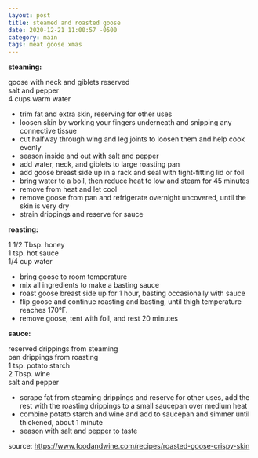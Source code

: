 ```yaml
---
layout: post
title: steamed and roasted goose
date: 2020-12-21 11:00:57 -0500
category: main
tags: meat goose xmas
---
```


**steaming:**

goose with neck and giblets reserved  
salt and pepper  
4 cups warm water  

* trim fat and extra skin, reserving for other uses
* loosen skin by working your fingers underneath and snipping any connective tissue
* cut halfway through wing and leg joints to loosen them and help cook evenly
* season inside and out with salt and pepper
* add water, neck, and giblets to large roasting pan
* add goose breast side up in a rack and seal with tight-fitting lid or foil
* bring water to a boil, then reduce heat to low and steam for 45 minutes
* remove from heat and let cool
* remove goose from pan and refrigerate overnight uncovered, until the skin is very dry
* strain drippings and reserve for sauce

**roasting:**

1 1/2 Tbsp. honey  
1 tsp. hot sauce  
1/4 cup water  
* bring goose to room temperature
* mix all ingredients to make a basting sauce
* roast goose breast side up for 1 hour, basting occasionally with sauce
* flip goose and continue roasting and basting, until thigh temperature reaches 170°F.
* remove goose, tent with foil, and rest 20 minutes

**sauce:**

reserved drippings from steaming  
pan drippings from roasting  
1 tsp. potato starch  
2 Tbsp. wine  
salt and pepper  
* scrape fat from steaming drippings and reserve for other uses, add the rest with 
  the roasting drippings to a small saucepan over medium heat
* combine potato starch and wine and add to saucepan and simmer until thickened, about 1 minute
* season with salt and pepper to taste

source: <https://www.foodandwine.com/recipes/roasted-goose-crispy-skin>
